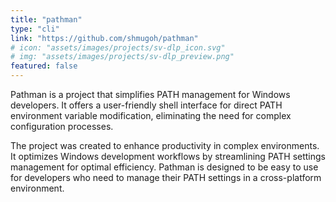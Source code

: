 ```yaml
---
title: "pathman"
type: "cli"
link: "https://github.com/shmugoh/pathman"
# icon: "assets/images/projects/sv-dlp_icon.svg"
# img: "assets/images/projects/sv-dlp_preview.png"
featured: false
---
```


Pathman is a project that simplifies PATH management for Windows developers. It offers a
user-friendly shell interface for direct PATH environment variable modification, eliminating
the need for complex configuration processes.

The project was created to enhance productivity in complex environments. It optimizes Windows
development workflows by streamlining PATH settings management for optimal efficiency. Pathman
is designed to be easy to use for developers who need to manage their PATH settings in a cross-platform
environment.
